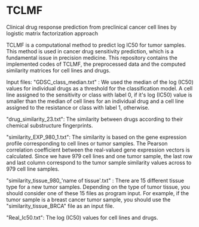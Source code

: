 # TCLMF
Clinical drug response prediction from preclinical cancer cell lines by logistic matrix factorization approach

TCLMF is a computational method to predict log IC50 for tumor samples. This method is used in cancer drug sensitivity prediction, which is a fundamental issue in precision medicine. This repository contains the implemented codes of TCLMF, the preprocessed data and the computed similarity matrices for cell lines and drugs.


Input files:
"GDSC_class_median.txt" : We used the median of the log (IC50) values for individual drugs as a threshold for the classification model. A cell line assigned to the sensitivity or class with label 0, if it's log (IC50) value is smaller than the median of cell lines for an individual drug and a cell line assigned to the resistance or class with label 1, otherwise.

"drug_similarity_23.txt": The similarity between drugs according to their chemical substructure fingerprints.
 
"similarity_EXP_980_1.txt": The similarity is based on the gene expression profile corresponding to cell lines or tumor samples. The Pearson correlation coefficient between the real-valued gene expression vectors is calculated. Since we have 979 cell lines and one tumor sample, the last row and last column correspond to the tumor sample similarity values across to 979 cell line samples.

"similarity_tissue_980_'name of tissue'.txt" : There are 15 different tissue type for a new tumor samples. Depending on the type of tumor tissue, you should consider one of these 15 files as program input. For example, if the tumor sample is a breast cancer tumor sample, you should use the "similarity_tissue_BRCA" file as an input file.

"Real_Ic50.txt": The log (IC50) values for cell lines and drugs.

